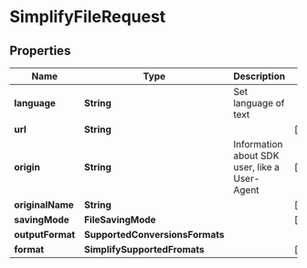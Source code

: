

# SimplifyFileRequest


## Properties

| Name | Type | Description | Notes |
|------------ | ------------- | ------------- | -------------|
|**language** | **String** | Set language of text |  |
|**url** | **String** |  |  [optional] |
|**origin** | **String** | Information about SDK user, like a User-Agent |  [optional] |
|**originalName** | **String** |  |  [optional] |
|**savingMode** | **FileSavingMode** |  |  [optional] |
|**outputFormat** | **SupportedConversionsFormats** |  |  |
|**format** | **SimplifySupportedFromats** |  |  [optional] |



